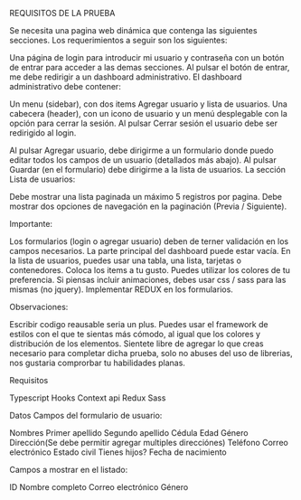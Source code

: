 REQUISITOS DE LA PRUEBA

Se necesita una pagina web dinámica que contenga las siguientes secciones. Los requerimientos a seguir son los siguientes:

Una página de login para introducir mi usuario y contraseña con un botón de entrar para acceder a las demas secciones.
Al pulsar el botón de entrar, me debe redirigir a un dashboard administrativo.
El dashboard administrativo debe contener:

Un menu (sidebar), con dos items  Agregar usuario y lista de usuarios.
Una cabecera (header), con un icono de usuario y un menú desplegable con la opción para cerrar la sesión.
Al pulsar Cerrar sesión el usuario debe ser redirigido al login.

Al pulsar Agregar usuario, debe dirigirme a un formulario donde puedo editar todos los campos de un usuario (detallados más abajo).
Al pulsar Guardar (en el formulario) debe dirigirme a la lista de usuarios.
La sección Lista de usuarios:

Debe mostrar una lista paginada un máximo 5 registros por pagina.
Debe mostrar dos opciones de navegación en la paginación (Previa  / Siguiente).

Importante:

Los formularios (login o agregar usuario) deben de terner validación en los campos necesarios.
La parte principal del dashboard puede estar vacía.
En la lista de usuarios, puedes usar una tabla, una lista, tarjetas o contenedores. Coloca los items a tu gusto.
Puedes utilizar los colores de tu preferencia.
Si piensas incluir animaciones, debes usar css / sass para las mismas (no jquery).
Implementar REDUX en los formularios.

Observaciones:

Escribir codigo reausable seria un plus.
Puedes usar el framework de estilos con el que te sientas más cómodo, al igual que los colores y distribución de los elementos.
Sientete libre de agregar lo que creas necesario para completar dicha prueba, solo no abuses del uso de librerias, nos gustaria comprorbar tu habilidades planas.

Requisitos

Typescript
Hooks
Context api
Redux
Sass



Datos
Campos del formulario de usuario:

Nombres
Primer apellido
Segundo apellido
Cédula
Edad
Género
Dirección(Se debe permitir agregar multiples direcciónes)
Teléfono
Correo electrónico
Estado civil
Tienes hijos?
Fecha de nacimiento

Campos a mostrar en el listado:

ID
Nombre completo
Correo electrónico
Género

